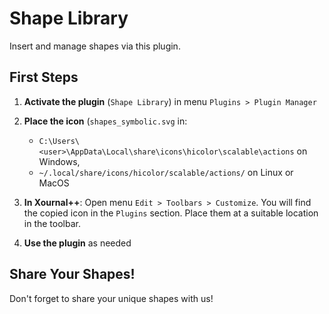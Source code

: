 # Shape Library

Insert and manage shapes via this plugin.

## First Steps

1. **Activate the plugin** (`Shape Library`) in menu `Plugins > Plugin Manager`

2. **Place the icon** (`shapes_symbolic.svg` in:

   - `C:\Users\<user>\AppData\Local\share\icons\hicolor\scalable\actions` on Windows,
   - `~/.local/share/icons/hicolor/scalable/actions/` on Linux or MacOS

3. **In Xournal++**:
   Open menu `Edit > Toolbars > Customize`. You will find the copied icon in the `Plugins` section. Place them at a suitable location in the toolbar.

4. **Use the plugin** as needed

## Share Your Shapes!

Don't forget to share your unique shapes with us!
